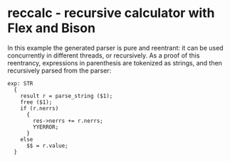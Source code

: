 # reccalc - recursive calculator with Flex and Bison

In this example the generated parser is pure and reentrant: it can be used
concurrently in different threads, or recursively.  As a proof of this
reentrancy, expressions in parenthesis are tokenized as strings, and then
recursively parsed from the parser:

```
exp: STR
  {
    result r = parse_string ($1);
    free ($1);
    if (r.nerrs)
      {
        res->nerrs += r.nerrs;
        YYERROR;
      }
    else
      $$ = r.value;
  }
```

<!---
Local Variables:
fill-column: 76
ispell-dictionary: "american"
End:

Copyright (C) 2018-2022 Free Software Foundation, Inc.

Permission is granted to copy, distribute and/or modify this document
under the terms of the GNU Free Documentation License, Version 1.3 or
any later version published by the Free Software Foundation; with no
Invariant Sections, with no Front-Cover Texts, and with no Back-Cover
Texts.  A copy of the license is included in the "GNU Free
Documentation License" file as part of this distribution.

--->
